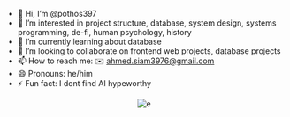 - 👋 Hi, I’m @pothos397
- 👀 I’m interested in project structure, database, system design, systems programming, de-fi, human psychology, history
- 🌱 I’m currently learning about database
- 💞️ I’m looking to collaborate on frontend web projects, database projects
- 📫 How to reach me: ✉️ ahmed.siam3976@gmail.com
- 😄 Pronouns: he/him
- ⚡ Fun fact: I dont find AI hypeworthy

<p align="center">
  <img src="https://encrypted-tbn0.gstatic.com/images?q=tbn:ANd9GcQK2q7bzG0_aPsbh7Ikg4b2vN4u0kTmURmc7A&s" alt="e"/>
</p>

<!---
pothos397/pothos397 is a ✨ special ✨ repository because its `README.md` (this file) appears on your GitHub profile.
You can click the Preview link to take a look at your changes.
--->
